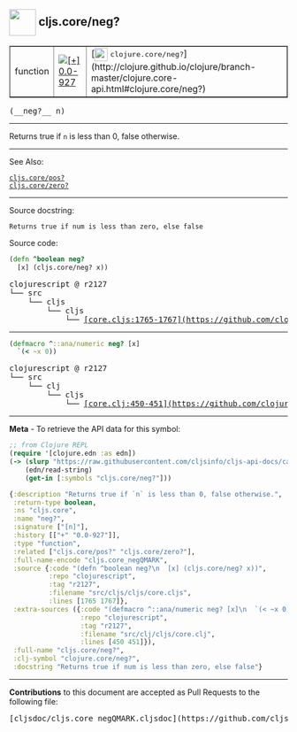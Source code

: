 ## <img width="48px" valign="middle" src="http://i.imgur.com/Hi20huC.png"> cljs.core/neg?

 <table border="1">
<tr>

<td>function</td>
<td><a href="https://github.com/cljsinfo/cljs-api-docs/tree/0.0-927"><img valign="middle" alt="[+] 0.0-927" src="https://img.shields.io/badge/+-0.0--927-lightgrey.svg"></a> </td>
<td>
[<img height="24px" valign="middle" src="http://i.imgur.com/1GjPKvB.png"> <samp>clojure.core/neg?</samp>](http://clojure.github.io/clojure/branch-master/clojure.core-api.html#clojure.core/neg?)
</td>
</tr>
</table>

 <samp>
(__neg?__ n)<br>
</samp>

---

Returns true if `n` is less than 0, false otherwise.

---


See Also:

[`cljs.core/pos?`](cljs.core_posQMARK.md)<br>
[`cljs.core/zero?`](cljs.core_zeroQMARK.md)<br>

---

Source docstring:

```
Returns true if num is less than zero, else false
```

Source code:

```clj
(defn ^boolean neg?
  [x] (cljs.core/neg? x))
```

 <pre>
clojurescript @ r2127
└── src
    └── cljs
        └── cljs
            └── <ins>[core.cljs:1765-1767](https://github.com/clojure/clojurescript/blob/r2127/src/cljs/cljs/core.cljs#L1765-L1767)</ins>
</pre>


---

```clj
(defmacro ^::ana/numeric neg? [x]
  `(< ~x 0))
```

 <pre>
clojurescript @ r2127
└── src
    └── clj
        └── cljs
            └── <ins>[core.clj:450-451](https://github.com/clojure/clojurescript/blob/r2127/src/clj/cljs/core.clj#L450-L451)</ins>
</pre>

---

__Meta__ - To retrieve the API data for this symbol:

```clj
;; from Clojure REPL
(require '[clojure.edn :as edn])
(-> (slurp "https://raw.githubusercontent.com/cljsinfo/cljs-api-docs/catalog/cljs-api.edn")
    (edn/read-string)
    (get-in [:symbols "cljs.core/neg?"]))
```

```clj
{:description "Returns true if `n` is less than 0, false otherwise.",
 :return-type boolean,
 :ns "cljs.core",
 :name "neg?",
 :signature ["[n]"],
 :history [["+" "0.0-927"]],
 :type "function",
 :related ["cljs.core/pos?" "cljs.core/zero?"],
 :full-name-encode "cljs.core_negQMARK",
 :source {:code "(defn ^boolean neg?\n  [x] (cljs.core/neg? x))",
          :repo "clojurescript",
          :tag "r2127",
          :filename "src/cljs/cljs/core.cljs",
          :lines [1765 1767]},
 :extra-sources ({:code "(defmacro ^::ana/numeric neg? [x]\n  `(< ~x 0))",
                  :repo "clojurescript",
                  :tag "r2127",
                  :filename "src/clj/cljs/core.clj",
                  :lines [450 451]}),
 :full-name "cljs.core/neg?",
 :clj-symbol "clojure.core/neg?",
 :docstring "Returns true if num is less than zero, else false"}

```

---

__Contributions__ to this document are accepted as Pull Requests to the following file:

 <pre>
[cljsdoc/cljs.core_negQMARK.cljsdoc](https://github.com/cljsinfo/cljs-api-docs/blob/master/cljsdoc/cljs.core_negQMARK.cljsdoc)
</pre>

